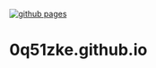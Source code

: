 [![github pages](https://github.com/0q51zke/0q51zke.github.io/actions/workflows/gh-pages.yml/badge.svg)](https://github.com/0q51zke/0q51zke.github.io/actions/workflows/gh-pages.yml)

# 0q51zke.github.io
